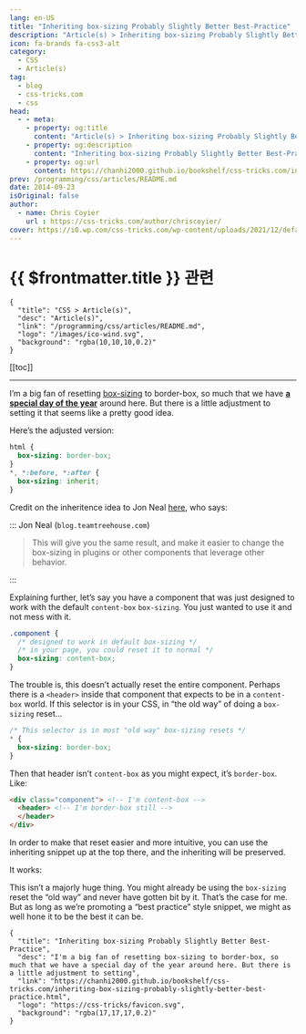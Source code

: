 ```yaml
---
lang: en-US
title: "Inheriting box-sizing Probably Slightly Better Best-Practice"
description: "Article(s) > Inheriting box-sizing Probably Slightly Better Best-Practice"
icon: fa-brands fa-css3-alt
category:
  - CSS
  - Article(s)
tag:
  - blog
  - css-tricks.com
  - css
head:
  - - meta:
    - property: og:title
      content: "Article(s) > Inheriting box-sizing Probably Slightly Better Best-Practice"
    - property: og:description
      content: "Inheriting box-sizing Probably Slightly Better Best-Practice"
    - property: og:url
      content: https://chanhi2000.github.io/bookshelf/css-tricks.com/inheriting-box-sizing-probably-slightly-better-best-practice.html
prev: /programming/css/articles/README.md
date: 2014-09-23
isOriginal: false
author:
  - name: Chris Coyier
    url : https://css-tricks.com/author/chriscoyier/
cover: https://i0.wp.com/css-tricks.com/wp-content/uploads/2021/12/default-social-css-tricks.png
---
```


# {{ $frontmatter.title }} 관련

```component VPCard
{
  "title": "CSS > Article(s)",
  "desc": "Article(s)",
  "link": "/programming/css/articles/README.md",
  "logo": "/images/ico-wind.svg",
  "background": "rgba(10,10,10,0.2)"
}
```

[[toc]]

---

<SiteInfo
  name="Inheriting box-sizing Probably Slightly Better Best-Practice"
  desc="I'm a big fan of resetting box-sizing to border-box, so much that we have a special day of the year around here. But there is a little adjustment to setting"
  url="https://css-tricks.com/inheriting-box-sizing-probably-slightly-better-best-practice"
  logo="https://css-tricks/favicon.svg"
  preview="https://i0.wp.com/css-tricks.com/wp-content/uploads/2021/12/default-social-css-tricks.png"/>

I’m a big fan of resetting [<FontIcon icon="iconfont icon-css-tricks"/>box-sizing](https://css-tricks.com/almanac/properties/b/box-sizing/) to border-box, so much that we have [**a special day of the year**](/css-tricks.com/international-box-sizing-awareness-day.md) around here. But there is a little adjustment to setting it that seems like a pretty good idea.

Here’s the adjusted version:

```css
html {
  box-sizing: border-box;
}
*, *:before, *:after {
  box-sizing: inherit;
}
```

Credit on the inheritence idea to Jon Neal [<FontIcon icon="fas fa-globe"/>here](http://blog.teamtreehouse.com/box-sizing-secret-simple-css-layouts#comment-50223), who says:

::: Jon Neal (<FontIcon icon="fas fa-globe"/><code>blog.teamtreehouse.com</code>)

> This will give you the same result, and make it easier to change the box-sizing in plugins or other components that leverage other behavior.

<SiteInfo
  name="Box-Sizing: The Secret to Simple CSS Layouts"
  desc="Box-sizing is a CSS property that makes CSS layouts work intuitively. Width, padding, and border can be confusing, but box-sizing makes it easy."
  url="https://blog.teamtreehouse.com/box-sizing-secret-simple-css-layouts/"
  logo="https://blog.teamtreehouse.com/wp-content/uploads/2018/08/favicon.png"
  preview="https://blog.teamtreehouse.com/wp-content/uploads/2014/06/windows-and-flowers.jpg"/>

:::

Explaining further, let’s say you have a component that was just designed to work with the default `content-box` `box-sizing`. You just wanted to use it and not mess with it.

```css
.component {
  /* designed to work in default box-sizing */
  /* in your page, you could reset it to normal */
  box-sizing: content-box;
}
```

The trouble is, this doesn’t actually reset the entire component. Perhaps there is a `<header>` inside that component that expects to be in a `content-box` world. If this selector is in your CSS, in “the old way” of doing a `box-sizing` reset…

```css
/* This selector is in most "old way" box-sizing resets */
* {
  box-sizing: border-box;
}
```

Then that header isn’t `content-box` as you might expect, it’s `border-box`. Like:

```html
<div class="component"> <!-- I'm content-box -->
  <header> <!-- I'm border-box still -->
  </header>
</div>
```

In order to make that reset easier and more intuitive, you can use the inheriting snippet up at the top there, and the inheriting will be preserved.

It works:

<CodePen
  user="chriscoyier"
  slug-hash="NWXWPz"
  title="Easy to Reset Box-Sizing"
  :default-tab="['css','result']"
  :theme="$isDarkmode ? 'dark': 'light'"/>

This isn’t a majorly huge thing. You might already be using the `box-sizing` reset the “old way” and never have gotten bit by it. That’s the case for me. But as long as we’re promoting a “best practice” style snippet, we might as well hone it to be the best it can be.

<!-- TODO: add ARTICLE CARD -->
```component VPCard
{
  "title": "Inheriting box-sizing Probably Slightly Better Best-Practice",
  "desc": "I'm a big fan of resetting box-sizing to border-box, so much that we have a special day of the year around here. But there is a little adjustment to setting",
  "link": "https://chanhi2000.github.io/bookshelf/css-tricks.com/inheriting-box-sizing-probably-slightly-better-best-practice.html",
  "logo": "https://css-tricks/favicon.svg",
  "background": "rgba(17,17,17,0.2)"
}
```
